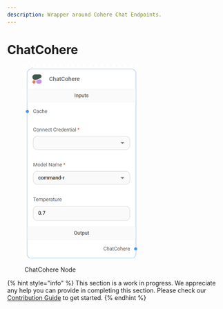 ```yaml
---
description: Wrapper around Cohere Chat Endpoints.
---
```


# ChatCohere

<figure><img src="../../../.gitbook/assets/image (44).png" alt="" width="263"><figcaption><p>ChatCohere Node</p></figcaption></figure>

{% hint style="info" %}
This section is a work in progress. We appreciate any help you can provide in completing this section. Please check our [Contribution Guide](https://toi500.gitbook.io/flowise-docs/contributing) to get started.
{% endhint %}
